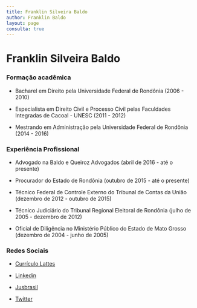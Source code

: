 ```yaml
---
title: Franklin Silveira Baldo
author: Franklin Baldo
layout: page
consulta: true
---
```


# Franklin Silveira Baldo

### Formação acadêmica

* Bacharel em Direito pela Universidade Federal de Rondônia (2006 - 2010)

* Especialista em Direito Civil e Processo Civil pelas Faculdades Integradas de Cacoal - UNESC (2011 - 2012)

* Mestrando em Administração pela Universidade Federal de Rondônia (2014 - 2016)

### Experiência Profissional

* Advogado na Baldo e Queiroz Advogados (abril de 2016 - até o presente)

* Procurador do Estado de Rondônia (outubro de 2015 - até o presente)

* Técnico Federal de Controle Externo do Tribunal de Contas da União (dezembro de 2012 - outubro de 2015)

* Técnico Judiciário do Tribunal Regional Eleitoral de Rondônia (julho de 2005 - dezembro de 2012)

* Oficial de Diligência no Ministério Público do Estado de Mato Grosso (dezembro de 2004 - junho de 2005)

### Redes Sociais

* [Currículo Lattes](http://buscatextual.cnpq.br/buscatextual/visualizacv.do?id=K4384333Z9)

* [Linkedin](https://www.linkedin.com/in/franklinbaldo)

* [Jusbrasil](http://franklinbaldo.jusbrasil.com.br)

* [Twitter](https://twitter.com/franklinbaldo)